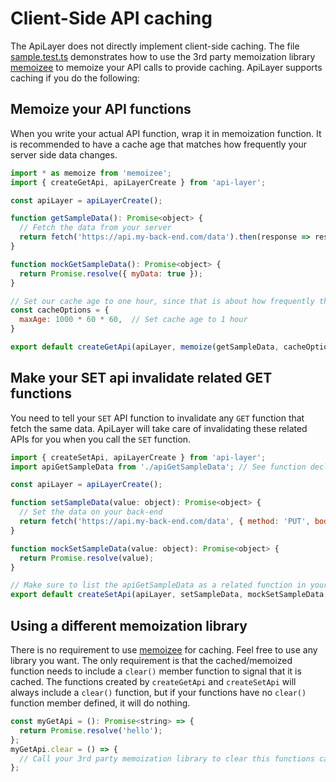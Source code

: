 # Client-Side API caching
The ApiLayer does not directly implement client-side caching.  The file [sample.test.ts](./sample.test.ts) demonstrates how to use the 3rd party memoization library [memoizee](https://github.com/medikoo/memoizee) to memoize your API calls to provide caching.  ApiLayer supports caching if you do the following:

## Memoize your API functions
When you write your actual API function, wrap it in memoization function.  It is recommended to have a cache age that matches how frequently your server side data changes.  
```javascript
import * as memoize from 'memoizee';
import { createGetApi, apiLayerCreate } from 'api-layer';

const apiLayer = apiLayerCreate();

function getSampleData(): Promise<object> {
  // Fetch the data from your server
  return fetch('https://api.my-back-end.com/data').then(response => response.json());
}

function mockGetSampleData(): Promise<object> {
  return Promise.resolve({ myData: true });
}

// Set our cache age to one hour, since that is about how frequently the data changes on our server
const cacheOptions = {
  maxAge: 1000 * 60 * 60,  // Set cache age to 1 hour 
}

export default createGetApi(apiLayer, memoize(getSampleData, cacheOptions), memoize(mockGetSampleData, cacheOptions));
```

## Make your SET api invalidate related GET functions
You need to tell your `SET` API function to invalidate any `GET` function that fetch the same data.  ApiLayer will take care of invalidating 
these related APIs for you when you call the `SET` function.  
```javascript
import { createSetApi, apiLayerCreate } from 'api-layer';
import apiGetSampleData from './apiGetSampleData'; // See function declared above

const apiLayer = apiLayerCreate();

function setSampleData(value: object): Promise<object> {
  // Set the data on your back-end
  return fetch('https://api.my-back-end.com/data', { method: 'PUT', body: JSON.stringify(value) }).then(response => response.json());
}

function mockSetSampleData(value: object): Promise<object> {
  return Promise.resolve(value);
}

// Make sure to list the apiGetSampleData as a related function in your SET API
export default createSetApi(apiLayer, setSampleData, mockSetSampleData, [apiGetSampleData]));
```

## Using a different memoization library
There is no requirement to use [memoizee](https://github.com/medikoo/memoizee) for caching.  Feel free to use any library you want.  The only requirement is that the cached/memoized function needs to include a `clear()` member function to signal that it is cached.  The functions created by `createGetApi` and `createSetApi` will always include a `clear()` function, but if your functions have no `clear()` function member defined, it will do nothing.
```javascript
const myGetApi = (): Promise<string> => {
  return Promise.resolve('hello');
};
myGetApi.clear = () => {
  // Call your 3rd party memoization library to clear this functions cache
};
```